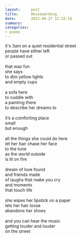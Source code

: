```yaml
---
layout:     post
title:      Housewarming
date:       2022-06-27 12:32:18
summary:    
categories:
- poems
---
```


it's 3am on a quiet residential street\
people have either left\
or passed out\
\
that was fun\
she says\
to dim yellow lights\
and empty cups\
\
a sofa here\
to cuddle with\
a painting there\
to describe her dreams to\
\
it’s a comforting place\
small\
but enough\
\
all the things she could do here\
let her hair chase her face\
to the tune\
as the world outside\
is lit on fire\
\
dream of love found\
and friends made\
of laughs that make you cry\
and moments\
that touch life\
\
she wipes her lipstick on a paper\
lets her hair loose\
abandons her shoes\
\
and you can hear the music\
getting louder and louder\
on the street

